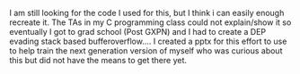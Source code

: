 I am still looking for the code I used for this, but I think i can easily enough recreate it.
The TAs in my C programming class could not explain/show it so eventually I got to grad school (Post GXPN) and I had to create a DEP evading stack based bufferoverflow.... I created a pptx for this effort to use to help train the next generation version of myself who was curious about this but did not have the means to get there yet.
